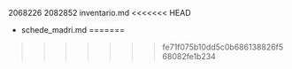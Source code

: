 2068226
2082852
inventario.md
<<<<<<< HEAD
- schede_madri.md
=======
>>>>>>> fe71f075b10dd5c0b686138826f568082fe1b234
